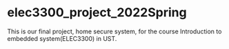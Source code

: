 # elec3300_project_2022Spring
This is our final project, home secure system, for the course Introduction to embedded system(ELEC3300) in UST.
